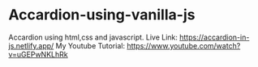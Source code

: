 # Accardion-using-vanilla-js
Accardion using html,css and javascript.
Live Link: https://accardion-in-js.netlify.app/ 
My Youtube Tutorial: https://www.youtube.com/watch?v=uGEPwNKLhRk 
